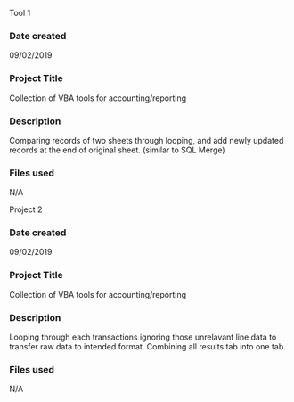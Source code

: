 Tool 1

### Date created
09/02/2019

### Project Title
Collection of VBA tools for accounting/reporting

### Description
Comparing records of two sheets through looping, and add newly updated records at the end of original sheet. (similar to SQL Merge) 
    
### Files used
N/A

Project 2

### Date created
09/02/2019

### Project Title
Collection of VBA tools for accounting/reporting

### Description
Looping through each transactions ignoring those unrelavant line data to transfer raw data to intended format.
Combining all results tab into one tab.
    
### Files used
N/A